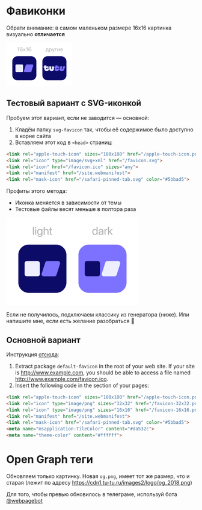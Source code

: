 # Фавиконки

Обрати внимание: в самом маленьком размере 16x16 картинка визуально **отличается**

![demo_svg-favicon-sizes.png](..%2Fdemo%2Fdemo_svg-favicon-sizes.png)

## Тестовый вариант с SVG-иконкой

Пробуем этот вариант, если не заводится — основной:

1. Кладём папку `svg-favicon` так, чтобы её содержимое было доступно в корне сайта
2. Вставляем этот код в `<head>` страниц:

```html
<link rel="apple-touch-icon" sizes="180x180" href="/apple-touch-icon.png">
<link rel="icon" type="image/svg+xml" href="/favicon.svg">
<link rel="icon" href="/favicon.ico" sizes="any">
<link rel="manifest" href="/site.webmanifest">
<link rel="mask-icon" href="/safari-pinned-tab.svg" color="#5bbad5">
```

Профиты этого метода:
- Иконка меняется в зависимости от темы
- Тестовые файлы весят меньше в полтора раза

![demo_svg-favicon.png](..%2Fdemo%2Fdemo_svg-favicon.png)

Если не получилось, подключаем классику из генератора (ниже). Или напишите мне, если есть желание разобраться 🙂

## Основной вариант

Инструкция [отсюда](https://realfavicongenerator.net/):

1. Extract package `default-favicon` in the root of your web site. If your site is http://www.example.com, you should be able to access a file named http://www.example.com/favicon.ico.
2. Insert the following code in the <head> section of your pages:

```html
<link rel="apple-touch-icon" sizes="180x180" href="/apple-touch-icon.png">
<link rel="icon" type="image/png" sizes="32x32" href="/favicon-32x32.png">
<link rel="icon" type="image/png" sizes="16x16" href="/favicon-16x16.png">
<link rel="manifest" href="/site.webmanifest">
<link rel="mask-icon" href="/safari-pinned-tab.svg" color="#5bbad5">
<meta name="msapplication-TileColor" content="#da532c">
<meta name="theme-color" content="#ffffff">
```

# Open Graph теги

Обновляем только картинку. Новая `og.png`, имеет тот же размер, что и старая (лежит по адресу https://cdn1.tu-tu.ru/images2/logo/og_2018.png)

Для того, чтобы превью обновилось в телеграме, используй бота [@webpagebot](https://telegram.me/webpagebot)